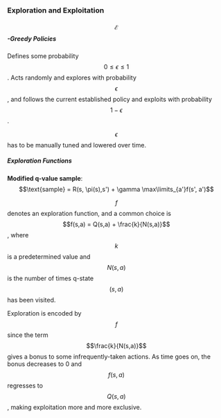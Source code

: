 ### Exploration and Exploitation

##### $$\mathcal{E}$$-Greedy Policies

Defines some probability $$0 \le \epsilon \le 1$$. Acts randomly and explores with probability $$\epsilon$$, and follows the current established policy and exploits with probability $$1-\epsilon$$.

$$\epsilon$$ has to be manually tuned and lowered over time.

##### Exploration Functions

**Modified q-value sample**: $$\text{sample} = R(s, \pi(s),s') + \gamma \max\limits_{a'}f(s', a')$$

$$f$$ denotes an exploration function, and a common choice is $$f(s,a) = Q(s,a) + \frac{k}{N(s,a)}$$, where $$k$$ is a predetermined value and $$N(s,a)$$ is the number of times q-state $$(s,a)$$ has been visited.

Exploration is encoded by $$f$$ since the term $$\frac{k}{N(s,a)}$$ gives a bonus to some infrequently-taken actions. As time goes on, the bonus decreases to 0 and $$f(s,a)$$ regresses to $$Q(s,a)$$, making exploitation more and more exclusive.
